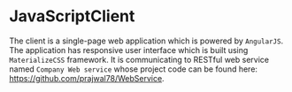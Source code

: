 # JavaScriptClient

   The client is a single-page web application which is powered by ```AngularJS```. The application has responsive user interface which is built using ```MaterializeCSS``` framework. It is communicating to RESTful web service named ```Company Web service``` whose project code can be found here: https://github.com/prajwal78/WebService. 
